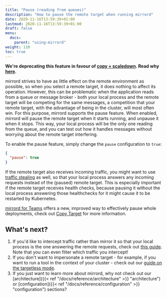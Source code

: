 ```yaml
---
title: "Pause (reading from queues)"
description: "How to pause the remote target when running mirrord"
date: 2020-11-16T13:59:39+01:00
lastmod: 2020-11-16T13:59:39+01:00
draft: false
menu:
  docs:
    parent: "using-mirrord"
weight: 110
toc: true
---
```


**We're deprecating this feature in favour of [copy + scaledown](/docs/using-mirrord/copy-target). Read why [here](https://metalbear.co/blog/on-pausing-containers-how-we-built-and-why-we-deprecated-our-container-pause-feature/).**

mirrord strives to have as little effect on the remote environment as possible, so when you select a remote target, it does nothing to affect its operation. However, this can be problematic when the application reads from a queue or message broker - both your local process and the remote target will be competing for the same messages, a competition that your remote target, with the advantage of being in the cluster, will most often win.
For this purpose, mirrord supports the pause feature. When enabled, mirrord will pause the remote target when it starts running, and unpause it when it stops. This way, your local process will be the only one reading from the queue, and you can test out how it handles messages without worrying about the remote target interfering.

To enable the pause feature, simply change the `pause` configuration to `true`:

```json
{
  "pause": true
}
```

If the remote target also receives incoming traffic, you might want to use [traffic stealing](/docs/using-mirrord/steal) as well, so that your local process answers any incoming requests instead of the (paused) remote target. This is especially important if the remote target receives health checks, because pausing it without the local process answering those healthchecks for it might cause it to be restarted by Kubernetes.

[mirrord for Teams](/docs/teams/introduction/) offers a new, improved way to effectively pause whole deployments,
check out [Copy Target](/docs/teams/copy-target/) for more information.

## What's next?
1. If you'd like to intercept traffic rather than mirror it so that your local process is the one answering the remote requests, check out [this guide](/docs/using-mirrord/steal/). Note that you can even filter which traffic you intercept!
2. If you don't want to impersonate a remote target - for example, if you want to run a tool in the context of your cluster - check out our [guide on the targetless mode](/docs/using-mirrord/targetless/).
3. If you just want to learn more about mirrord, why not check out our [architecture]({{< ref "/docs/reference/architecture" >}} "architecture") or [configuration]({{< ref "/docs/reference/configuration" >}} "configuration") sections?